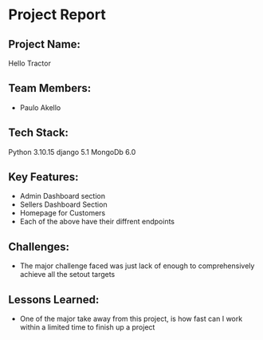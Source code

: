 
# Project Report

## Project Name:
Hello Tractor

## Team Members:
- Paulo Akello

## Tech Stack:
Python 3.10.15
django 5.1
MongoDb 6.0


## Key Features:
- Admin Dashboard section
- Sellers Dashboard Section
- Homepage for Customers
- Each of the above have their diffrent endpoints


## Challenges:
- The major challenge faced was just lack of enough to comprehensively achieve all the setout targets

## Lessons Learned:
- One of the major take away from this project, is how fast can I work within a limited time to finish up a project
